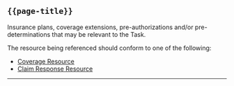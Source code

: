 ## <code>{{page-title}}</code>

Insurance plans, coverage extensions, pre-authorizations and/or pre-determinations that may be relevant to the Task.

The resource being referenced should conform to one of the following:
- <a href="https://www.hl7.org/fhir/r4/coverage.html">Coverage Resource</a>
- <a href="https://www.hl7.org/fhir/r4/claimresponse.html">Claim Response Resource</a>

---
